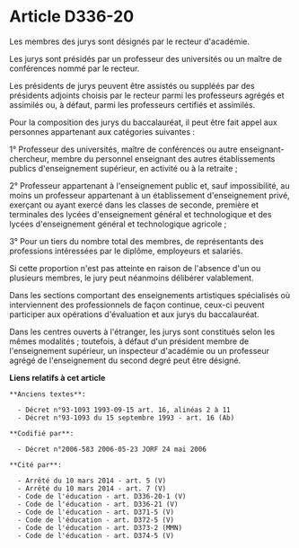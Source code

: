# Article D336-20

Les membres des jurys sont désignés par le recteur d'académie.

Les jurys sont présidés par un professeur des universités ou un maître de conférences nommé par le recteur.

Les présidents de jurys peuvent être assistés ou suppléés par des présidents adjoints choisis par le recteur parmi les
professeurs agrégés et assimilés ou, à défaut, parmi les professeurs certifiés et assimilés.

Pour la composition des jurys du baccalauréat, il peut être fait appel aux personnes appartenant aux catégories suivantes :

1° Professeur des universités, maître de conférences ou autre enseignant-chercheur, membre du personnel enseignant des autres
établissements publics d'enseignement supérieur, en activité ou à la retraite ;

2° Professeur appartenant à l'enseignement public et, sauf impossibilité, au moins un professeur appartenant à un
établissement d'enseignement privé, exerçant ou ayant exercé dans les classes de seconde, première et terminales des lycées
d'enseignement général et technologique et des lycées d'enseignement général et technologique agricole ;

3° Pour un tiers du nombre total des membres, de représentants des professions intéressées par le diplôme, employeurs et
salariés.

Si cette proportion n'est pas atteinte en raison de l'absence d'un ou plusieurs membres, le jury peut néanmoins délibérer
valablement.

Dans les sections comportant des enseignements artistiques spécialisés où interviennent des professionnels de façon continue,
ceux-ci peuvent participer aux opérations d'évaluation et aux jurys du baccalauréat.

Dans les centres ouverts à l'étranger, les jurys sont constitués selon les mêmes modalités ; toutefois, à défaut d'un
président membre de l'enseignement supérieur, un inspecteur d'académie ou un professeur agrégé de l'enseignement du second
degré peut être désigné.

**Liens relatifs à cet article**

	**Anciens textes**:

	  - Décret n°93-1093 1993-09-15 art. 16, alinéas 2 à 11
	  - Décret n°93-1093 du 15 septembre 1993 - art. 16 (Ab)

	**Codifié par**:

	  - Décret n°2006-583 2006-05-23 JORF 24 mai 2006

	**Cité par**:

	  - Arrêté du 10 mars 2014 - art. 5 (V)
	  - Arrêté du 10 mars 2014 - art. 7 (V)
	  - Code de l'éducation - art. D336-20-1 (V)
	  - Code de l'éducation - art. D336-21 (V)
	  - Code de l'éducation - art. D371-5 (V)
	  - Code de l'éducation - art. D372-5 (V)
	  - Code de l'éducation - art. D373-2 (MMN)
	  - Code de l'éducation - art. D374-5 (V)

